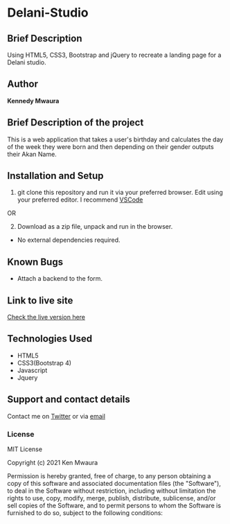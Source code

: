 # Delani-Studio

## Brief Description

Using HTML5, CSS3, Bootstrap and jQuery to recreate a landing page for a Delani studio.

## Author

**Kennedy Mwaura**

## Brief Description of the project

This is a  web application that takes a user's birthday and calculates the day of the week they were born and then depending on their gender outputs their Akan Name.

## Installation and Setup

  1. git clone this repository and run it via your preferred browser. Edit using your preferred editor. I recommend [VSCode](https://code.visualstudio.com/)

   OR

   2. Download as a zip file, unpack and run in the browser.

* No external dependencies required.

## Known Bugs

* Attach a backend to the form.
  
## Link to live site

[Check the live version here](https://kennedy-mwaura.github.io/Delani-Studio/)

## Technologies Used

* HTML5
* CSS3(Bootstrap 4)
* Javascript
* Jquery

## Support and contact details

Contact me on [Twitter](https://twitter.com/KenMwaura1) or via [email](kemwaura@gmail.com)

### License

MIT License

Copyright (c) 2021 Ken Mwaura

Permission is hereby granted, free of charge, to any person obtaining a copy
of this software and associated documentation files (the "Software"), to deal
in the Software without restriction, including without limitation the rights
to use, copy, modify, merge, publish, distribute, sublicense, and/or sell
copies of the Software, and to permit persons to whom the Software is
furnished to do so, subject to the following conditions: